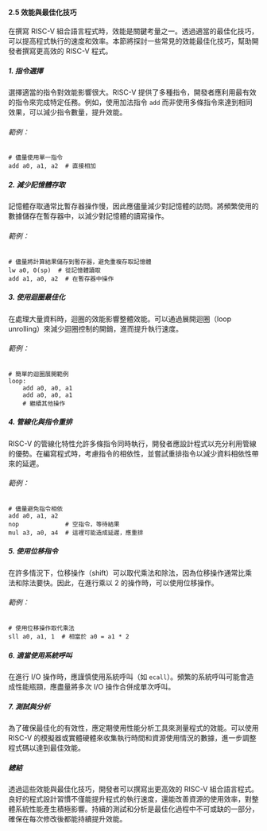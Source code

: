 #### 2.5 效能與最佳化技巧

在撰寫 RISC-V 組合語言程式時，效能是關鍵考量之一。透過適當的最佳化技巧，可以提高程式執行的速度和效率。本節將探討一些常見的效能最佳化技巧，幫助開發者撰寫更高效的 RISC-V 程式。

##### 1. 指令選擇

選擇適當的指令對效能影響很大。RISC-V 提供了多種指令，開發者應利用最有效的指令來完成特定任務。例如，使用加法指令 `add` 而非使用多條指令來達到相同效果，可以減少指令數量，提升效能。

###### 範例：

```assembly
# 儘量使用單一指令
add a0, a1, a2  # 直接相加
```

##### 2. 減少記憶體存取

記憶體存取通常比暫存器操作慢，因此應儘量減少對記憶體的訪問。將頻繁使用的數據儲存在暫存器中，以減少對記憶體的讀寫操作。

###### 範例：

```assembly
# 儘量將計算結果儲存到暫存器，避免重複存取記憶體
lw a0, 0(sp)  # 從記憶體讀取
add a1, a0, a2  # 在暫存器中操作
```

##### 3. 使用迴圈最佳化

在處理大量資料時，迴圈的效能影響整體效能。可以通過展開迴圈（loop unrolling）來減少迴圈控制的開銷，進而提升執行速度。

###### 範例：

```assembly
# 簡單的迴圈展開範例
loop:
	add a0, a0, a1
	add a0, a0, a1
	# 繼續其他操作
```

##### 4. 管線化與指令重排

RISC-V 的管線化特性允許多條指令同時執行，開發者應設計程式以充分利用管線的優勢。在編寫程式時，考慮指令的相依性，並嘗試重排指令以減少資料相依性帶來的延遲。

###### 範例：

```assembly
# 儘量避免指令相依
add a0, a1, a2
nop             # 空指令，等待結果
mul a3, a0, a4  # 這裡可能造成延遲，應重排
```

##### 5. 使用位移指令

在許多情況下，位移操作（shift）可以取代乘法和除法，因為位移操作通常比乘法和除法要快。因此，在進行乘以 2 的操作時，可以使用位移操作。

###### 範例：

```assembly
# 使用位移操作取代乘法
sll a0, a1, 1  # 相當於 a0 = a1 * 2
```

##### 6. 適當使用系統呼叫

在進行 I/O 操作時，應謹慎使用系統呼叫（如 `ecall`）。頻繁的系統呼叫可能會造成性能瓶頸，應盡量將多次 I/O 操作合併成單次呼叫。

##### 7. 測試與分析

為了確保最佳化的有效性，應定期使用性能分析工具來測量程式的效能。可以使用 RISC-V 的模擬器或實體硬體來收集執行時間和資源使用情況的數據，進一步調整程式碼以達到最佳效能。

##### 總結

透過這些效能與最佳化技巧，開發者可以撰寫出更高效的 RISC-V 組合語言程式。良好的程式設計習慣不僅能提升程式的執行速度，還能改善資源的使用效率，對整體系統性能產生積極影響。持續的測試和分析是最佳化過程中不可或缺的一部分，確保在每次修改後都能持續提升效能。
